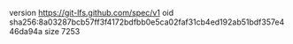 version https://git-lfs.github.com/spec/v1
oid sha256:8a03287bcb57ff3f4172bdfbb0e5ca02faf31cb4ed192ab51bdf357e446da94a
size 7253

